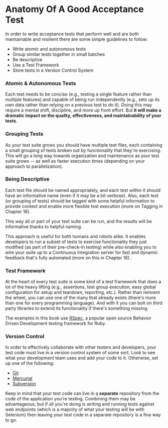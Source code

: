 # Anatomy Of A Good Acceptance Test

In order to write acceptance tests that perform well and are both maintainable and resilient there are some simple guidelines to follow:

+ Write atomic and autonomous tests
+ Group similar tests together in small batches
+ Be descriptive
+ Use a Test Framework
+ Store tests in a Version Control System

### Atomic & Autonomous Tests

Each test needs to be concise (e.g., testing a single feature rather than multiple features) and capable of being run independently (e.g., sets up its own data rather than relying on a previous test to do it). Doing this may require a mental shift, discipline, and more up front effort. But __it will make a dramatic impact on the quality, effectiveness, and maintainability of your tests__.

### Grouping Tests

As your test suite grows you should have multiple test files, each containing a small grouping of tests broken out by functionality that they're exercising. This will go a long way towards organization and maintenance as your test suite grows -- as well as faster execution times (depending on your approach to parallelization).

### Being Descriptive

Each test file should be named appropriately, and each test within it should have an informative name (even if it may be a bit verbose). Also, each test (or grouping of tests) should be tagged with some helpful information to provide context and enable more flexible test execution (more on Tagging in Chapter 16).

This way all or part of your test suite can be run, and the results will be informative thanks to helpful naming.

This approach is useful for both humans and robots alike. It enables developers to run a subset of tests to exercise functionality they just modified (as part of their pre-check-in testing) while also enabling you to wire your suite up to a Continuous Integration server for fast and dynamic feedback that's fully automated (more on this in Chapter 16).

### Test Framework

At the heart of every test suite is some kind of a test framework that does a lot of the heavy lifting (e.g., assertions, test group execution, easy global configuration for setup and teardown, reporting, etc.). Rather than reinvent the wheel, you can use one of the many that already exists (there's more than one for every programming language). And with it you can bolt on third party libraries to extend its functionality if there's something missing.

The examples in this book use [RSpec](http://rspec.info/), a popular open source Behavior Driven Development testing framework for Ruby.

### Version Control

In order to effectively collaborate with other testers and developers, your test code must live in a version control system of some sort. Look to see what your development team uses and add your code to it. Otherwise, set up one of the following:

+ [Git](http://git-scm.com/)
+ [Mercurial](https://www.mercurial-scm.org/)
+ [Subversion](http://subversion.apache.org/)

Keep in mind that your test code can live in a __separate__ repository from the code of the application you're testing. Combining them may be advantageous, but if all you're doing is writing and running tests against web endpoints (which is a majority of what your testing will be with Selenium) then leaving your test code in a separate repository is a fine way to go.
